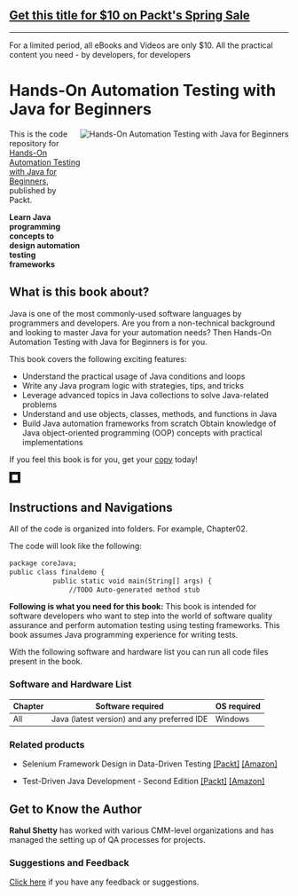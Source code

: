 ## [Get this title for $10 on Packt's Spring Sale](https://www.packt.com/B11646?utm_source=github&utm_medium=packt-github-repo&utm_campaign=spring_10_dollar_2022)
-----
For a limited period, all eBooks and Videos are only $10. All the practical content you need \- by developers, for developers

# Hands-On Automation Testing with Java for Beginners

<a href="https://www.packtpub.com/application-development/hands-automation-testing-java-beginners?utm_source=github&utm_medium=repository&utm_campaign=9781789534603 "><img src="https://d255esdrn735hr.cloudfront.net/sites/default/files/imagecache/ppv4_main_book_cover/B10400.png" alt="Hands-On Automation Testing with Java for Beginners" height="256px" align="right"></a>

This is the code repository for [Hands-On Automation Testing with Java for Beginners](https://www.packtpub.com/application-development/hands-automation-testing-java-beginners?utm_source=github&utm_medium=repository&utm_campaign=9781789534603), published by Packt.

**Learn Java programming concepts to design automation testing frameworks**

## What is this book about?
Java is one of the most commonly-used software languages by programmers and developers. Are you from a non-technical background and looking to master Java for your automation needs? Then Hands-On Automation Testing with Java for Beginners is for you.

This book covers the following exciting features:
* Understand the practical usage of Java conditions and loops 
* Write any Java program logic with strategies, tips, and tricks 
* Leverage advanced topics in Java collections to solve Java-related problems 
* Understand and use objects, classes, methods, and functions in Java 
* Build Java automation frameworks from scratch 
Obtain knowledge of Java object-oriented programming (OOP) concepts with practical implementations 

If you feel this book is for you, get your [copy](https://www.amazon.com/dp/B07HXTDX8M) today!

<a href="https://www.packtpub.com/?utm_source=github&utm_medium=banner&utm_campaign=GitHubBanner"><img src="https://raw.githubusercontent.com/PacktPublishing/GitHub/master/GitHub.png" 
alt="https://www.packtpub.com/" border="5" /></a>

## Instructions and Navigations
All of the code is organized into folders. For example, Chapter02.

The code will look like the following:
```
package coreJava;
public class finaldemo {
           public static void main(String[] args) {
               //TODO Auto-generated method stub
```

**Following is what you need for this book:**
This book is intended for software developers who want to step into the world of software quality assurance and perform automation testing using testing frameworks. This book assumes Java programming experience for writing tests.

With the following software and hardware list you can run all code files present in the book.
### Software and Hardware List
| Chapter | Software required | OS required |
| -------- | ------------------------------------ | ----------------------------------- |
| All | Java (latest version) and any preferred IDE | Windows |

### Related products
* Selenium Framework Design in Data-Driven Testing [[Packt]](https://www.packtpub.com/web-development/selenium-framework-design-data-driven-testing?utm_source=github&utm_medium=repository&utm_campaign=9781788473576) [[Amazon]](https://www.amazon.com/dp/B0784XQ46B)

* Test-Driven Java Development - Second Edition [[Packt]](https://www.packtpub.com/application-development/test-driven-java-development-second-edition?utm_source=github&utm_medium=repository&utm_campaign=9781788836111) [[Amazon]](https://www.amazon.com/dp/B078PPRY81)

## Get to Know the Author
**Rahul Shetty**
has worked with various CMM-level organizations and has managed the setting up of QA processes for projects.

### Suggestions and Feedback
[Click here](https://docs.google.com/forms/d/e/1FAIpQLSdy7dATC6QmEL81FIUuymZ0Wy9vH1jHkvpY57OiMeKGqib_Ow/viewform) if you have any feedback or suggestions.


